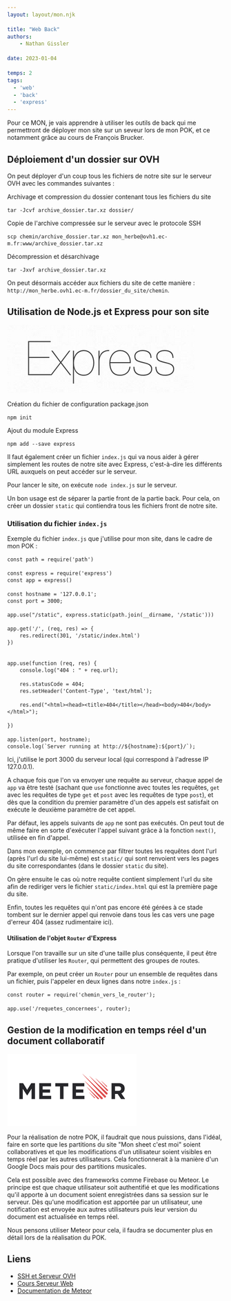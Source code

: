 ```yaml
---
layout: layout/mon.njk

title: "Web Back"
authors:
    - Nathan Gissler

date: 2023-01-04

temps: 2
tags:
  - 'web'
  - 'back'
  - 'express'
---
```


<!-- début résumé -->

Pour ce MON, je vais apprendre à utiliser les outils de back qui me permettront de déployer mon site sur un seveur lors de mon POK, et ce notamment grâce au cours de François Brucker.

<!-- fin résumé -->

## Déploiement d'un dossier sur OVH

On peut déployer d'un coup tous les fichiers de notre site sur le serveur OVH avec les commandes suivantes :

Archivage et compression du dossier contenant tous les fichiers du site

    tar -Jcvf archive_dossier.tar.xz dossier/

Copie de l'archive compressée sur le serveur avec le protocole SSH

    scp chemin/archive_dossier.tar.xz mon_herbe@ovh1.ec-m.fr:www/archive_dossier.tar.xz

Décompression et désarchivage

    tar -Jxvf archive_dossier.tar.xz

On peut désormais accéder aux fichiers du site de cette manière : `http://mon_herbe.ovh1.ec-m.fr/dossier_du_site/chemin`.

## Utilisation de Node.js et Express pour son site

![Logo Express](express.png)

Création du fichier de configuration package.json

    npm init

Ajout du module Express

    npm add --save express

Il faut également créer un fichier `index.js` qui va nous aider à gérer simplement les routes de notre site avec Express, c'est-à-dire les différents URL auxquels on peut accéder sur le serveur.

Pour lancer le site, on exécute `node index.js` sur le serveur.

Un bon usage est de séparer la partie front de la partie back. Pour cela, on créer un dossier `static` qui contiendra tous les fichiers front de notre site.

### Utilisation du fichier `index.js`

Exemple du fichier `index.js` que j'utilise pour mon site, dans le cadre de mon POK :

    const path = require('path')

    const express = require('express')
    const app = express()

    const hostname = '127.0.0.1';
    const port = 3000;

    app.use("/static", express.static(path.join(__dirname, '/static')))

    app.get('/', (req, res) => {
        res.redirect(301, '/static/index.html')
    })


    app.use(function (req, res) {
        console.log("404 : " + req.url);

        res.statusCode = 404;
        res.setHeader('Content-Type', 'text/html');

        res.end("<html><head><title>404</title></head><body>404</body></html>");

    })

    app.listen(port, hostname);
    console.log(`Server running at http://${hostname}:${port}/`);

Ici, j'utilise le port 3000 du serveur local (qui correspond à l'adresse IP 127.0.0.1).

A chaque fois que l'on va envoyer une requête au serveur, chaque appel de `app` va être testé (sachant que `use` fonctionne avec toutes les requêtes, `get` avec les requêtes de type `get` et `post` avec les requêtes de type `post`), et dès que la condition du premier paramètre d'un des appels est satisfait on exécute le deuxième paramètre de cet appel.

Par défaut, les appels suivants de `app` ne sont pas exécutés. On peut tout de même faire en sorte d'exécuter l'appel suivant grâce à la fonction `next()`, utilisée en fin d'appel.

Dans mon exemple, on commence par filtrer toutes les requêtes dont l'url (après l'url du site lui-même) est `static/` qui sont renvoient vers les pages du site correspondantes (dans le dossier `static` du site).

On gère ensuite le cas où notre requête contient simplement l'url du site afin de rediriger vers le fichier `static/index.html` qui est la première page du site.

Enfin, toutes les requêtes qui n'ont pas encore été gérées à ce stade tombent sur le dernier appel qui renvoie dans tous les cas vers une page d'erreur 404 (assez rudimentaire ici).

#### Utilisation de l'objet `Router` d'Express

Lorsque l'on travaille sur un site d'une taille plus conséquente, il peut être pratique d'utiliser les `Router`, qui permettent des groupes de routes.

Par exemple, on peut créer un `Router` pour un ensemble de requêtes dans un fichier, puis l'appeler en deux lignes dans notre `index.js` :

    const router = require('chemin_vers_le_router');

    app.use('/requetes_concernees', router);

## Gestion de la modification en temps réel d'un document collaboratif

![Logo Meteor](meteor.png)

Pour la réalisation de notre POK, il faudrait que nous puissions, dans l'idéal, faire en sorte que les partitions du site "Mon sheet c'est moi" soient collaboratives et que les modifications d'un utilisateur soient visibles en temps réel par les autres utilisateurs. Cela fonctionnerait à la manière d'un Google Docs mais pour des partitions musicales.

Cela est possible avec des frameworks comme Firebase ou Meteor. Le principe est que chaque utilisateur soit authentifié et que les modifications qu'il apporte à un document soient enregistrées dans sa session sur le serveur. Dès qu'une modification est apportée par un utilisateur, une notification est envoyée aux autres utilisateurs puis leur version du document est actualisée en temps réel.

Nous pensons utiliser Meteor pour cela, il faudra se documenter plus en détail lors de la réalisation du POK.

## Liens

- [SSH et Serveur OVH](https://francoisbrucker.github.io/cours_informatique/cours/ops/ssh/)
- [Cours Serveur Web](https://francoisbrucker.github.io/cours_informatique/cours/web/serveur-web/)
- [Documentation de Meteor](https://docs.meteor.com)
